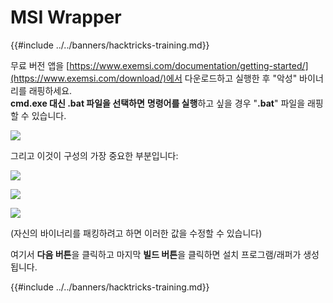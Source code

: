 # MSI Wrapper

{{#include ../../banners/hacktricks-training.md}}

무료 버전 앱을 [https://www.exemsi.com/documentation/getting-started/](https://www.exemsi.com/download/)에서 다운로드하고 실행한 후 "악성" 바이너리를 래핑하세요.\
**cmd.exe 대신 .bat 파일을 선택하면** **명령어를 실행**하고 싶을 경우 "**.bat**" 파일을 래핑할 수 있습니다.

![](<../../images/image (417).png>)

그리고 이것이 구성의 가장 중요한 부분입니다:

![](<../../images/image (312).png>)

![](<../../images/image (346).png>)

![](<../../images/image (1072).png>)

(자신의 바이너리를 패킹하려고 하면 이러한 값을 수정할 수 있습니다)

여기서 **다음 버튼**을 클릭하고 마지막 **빌드 버튼**을 클릭하면 설치 프로그램/래퍼가 생성됩니다. 

{{#include ../../banners/hacktricks-training.md}}
